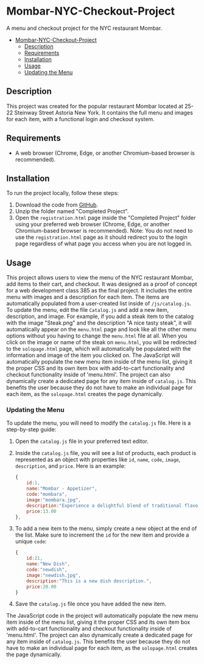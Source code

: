 # Mombar-NYC-Checkout-Project

A menu and checkout project for the NYC restaurant Mombar.

- [Mombar-NYC-Checkout-Project](#mombar-nyc-checkout-project)
  * [Description](#description)
  * [Requirements](#requirements)
  * [Installation](#installation)
  * [Usage](#usage)
  + [Updating the Menu](#updating-the-menu)

## Description
This project was created for the popular restaurant Mombar located at 25-22 Steinway Street Astoria New York. It contains the full menu and images for each item, with a functional login and checkout system.

## Requirements
- A web browser (Chrome, Edge, or another Chromium-based browser is recommended).

## Installation
To run the project locally, follow these steps:
1. Download the code from [GitHub](https://github.com/busratas54/Mombar-NYC-Checkout-Project).
2. Unzip the folder named "Completed Project".
3. Open the `registration.html` page inside the "Completed Project" folder using your preferred web browser (Chrome, Edge, or another Chromium-based browser is recommended).
Note: You do not need to use the `registration.html` page as it should redirect you to the login page regardless of what page you access when you are not logged in.

## Usage
This project allows users to view the menu of the NYC restaurant Mombar, add items to their cart, and checkout. It was designed as a proof of concept for a web development class 385 as the final project. It includes the entire menu with images and a description for each item. The items are automatically populated from a user-created list inside of `/js/catalog.js`. To update the menu, edit the file `Catalog.js` and add a new item, description, and image. For example, if you add a steak item to the catalog with the image "Steak.png" and the description "A nice tasty steak", it will automatically appear on the `menu.html` page and look like all the other menu options without you having to change the `menu.html` file at all. When you click on the image or name of the steak on `menu.html`, you will be redirected to the `solopage.html` page, which will automatically be populated with the information and image of the item you clicked on. The JavaScript will automatically populate the new menu item inside of the menu list, giving it the proper CSS and its own item box with add-to-cart functionality and checkout functionality inside of 'menu.html'. The project can also dynamically create a dedicated page for any item inside of `catalog.js`. This benefits the user because they do not have to make an individual page for each item, as the `solopage.html` creates the page dynamically.

### Updating the Menu

To update the menu, you will need to modify the `catalog.js` file. Here is a step-by-step guide:

1. Open the `catalog.js` file in your preferred text editor.

2. Inside the `catalog.js` file, you will see a list of products, each product is represented as an object with properties like `id`, `name`, `code`, `image`, `description`, and `price`. Here is an example:

    ```javascript
    {
        id:1,
        name:"Mombar - Appetizer", 
        code:"mombara", 
        image:"mombara.jpg",
        description:"Experience a delightful blend of traditional flavors with our Mombar appetizer. Hand-stuffed sausages filled with rice, succulent beef, tender lamb, aromatic herbs, and a selection of finely ground spices. Sautéed to perfection with garlic, chickpeas, and tomatoes for an unforgettable taste experience.",
        price:13.00
    },
    ```
3. To add a new item to the menu, simply create a new object at the end of the list. Make sure to increment the `id` for the new item and provide a unique `code`:

    ```javascript
    {
        id:21, 
        name:"New Dish", 
        code:"newdish", 
        image:"newdish.jpg", 
        description:"This is a new dish description.",
        price:20.00
    }
    ```
4. Save the `catalog.js` file once you have added the new item.

The JavaScript code in the project will automatically populate the new menu item inside of the menu list, giving it the proper CSS and its own item box with add-to-cart functionality and checkout functionality inside of 'menu.html'. The project can also dynamically create a dedicated page for any item inside of `catalog.js`. This benefits the user because they do not have to make an individual page for each item, as the `solopage.html` creates the page dynamically.
